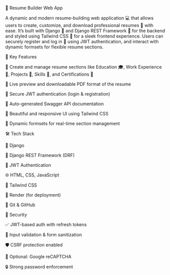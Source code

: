 🧾 Resume Builder Web App

A dynamic and modern resume-building web application 💻 that allows users to create, customize, and download professional resumes 📝 with ease. It’s built with Django 🐍 and Django REST Framework 🔗 for the backend and styled using Tailwind CSS 🎨 for a sleek frontend experience. Users can securely register and log in 🔐 using JWT authentication, and interact with dynamic formsets for flexible resume sections.




🚀 Key Features

📝 Create and manage resume sections like Education 🎓, Work Experience 💼, Projects 🚀, Skills 🧠, and Certifications 📜

📄 Live preview and downloadable PDF format of the resume

🔐 Secure JWT authentication (login & registration)

📘 Auto-generated Swagger API documentation

🎨 Beautiful and responsive UI using Tailwind CSS

🔄 Dynamic formsets for real-time section management




🛠️ Tech Stack

🐍 Django

🔗 Django REST Framework (DRF)

🔐 JWT Authentication

🌐 HTML, CSS, JavaScript

🎨 Tailwind CSS

🚀 Render (for deployment)

🧰 Git & GitHub





🔐 Security

✅ JWT-based auth with refresh tokens

🧼 Input validation & form sanitization

🛡️ CSRF protection enabled

🤖 Optional: Google reCAPTCHA

🔒 Strong password enforcement
